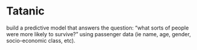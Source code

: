 # Tatanic
build a predictive model that answers the question: “what sorts of people were more likely to survive?” using passenger data (ie name, age, gender, socio-economic class, etc).
